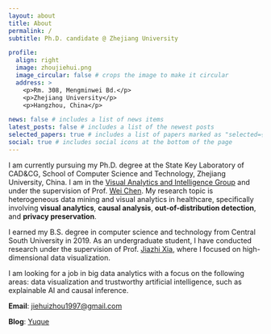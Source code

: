 ```yaml
---
layout: about
title: About
permalink: /
subtitle: Ph.D. candidate @ Zhejiang University

profile:
  align: right
  image: zhoujiehui.png
  image_circular: false # crops the image to make it circular
  address: >
    <p>Rm. 308, Mengminwei Bd.</p>
    <p>Zhejiang University</p>
    <p>Hangzhou, China</p>

news: false # includes a list of news items
latest_posts: false # includes a list of the newest posts
selected_papers: true # includes a list of papers marked as "selected={true}"
social: true # includes social icons at the bottom of the page
---
```


I am currently pursuing my Ph.D. degree at the State Key Laboratory of CAD&CG, School of Computer Science and Technology, Zhejiang University, China. I am in the [Visual Analytics and Intelligence Group](https://zjuvag.org/) and under the supervision of Prof. [Wei Chen](http://www.cad.zju.edu.cn/home/chenwei/index_cn.html). My research topic is heterogeneous data mining and visual analytics in healthcare, specifically involving **visual analytics**, **causal analysis**, **out-of-distribution detection**, and **privacy preservation**.

I earned my B.S. degree in computer science and technology from Central South University in 2019. As an undergraduate student, I have conducted research under the supervision of Prof. [Jiazhi Xia](https://www.xiajiazhi.com/index.html), where I focused on high-dimensional data visualization.

I am looking for a job in big data analytics with a focus on the following areas: data visualization and trustworthy artificial intelligence, such as explainable AI and causal inference.

**Email**: jiehuizhou1997@gmail.com

**Blog**: [Yuque](https://www.yuque.com/algzjh)
